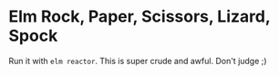 # Elm Rock, Paper, Scissors, Lizard, Spock
Run it with `elm reactor`. This is super crude and awful. Don't judge ;)
